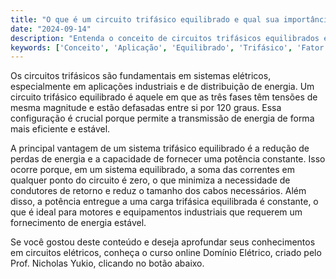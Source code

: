 ```yaml
---
title: "O que é um circuito trifásico equilibrado e qual sua importância?"
date: "2024-09-14"
description: "Entenda o conceito de circuitos trifásicos equilibrados e sua aplicação em sistemas elétricos."
keywords: ['Conceito', 'Aplicação', 'Equilibrado', 'Trifásico', 'Fator', 'Equivalente', 'Tensão']
---
```


Os circuitos trifásicos são fundamentais em sistemas elétricos, especialmente em aplicações industriais e de distribuição de energia. Um circuito trifásico equilibrado é aquele em que as três fases têm tensões de mesma magnitude e estão defasadas entre si por 120 graus. Essa configuração é crucial porque permite a transmissão de energia de forma mais eficiente e estável.

A principal vantagem de um sistema trifásico equilibrado é a redução de perdas de energia e a capacidade de fornecer uma potência constante. Isso ocorre porque, em um sistema equilibrado, a soma das correntes em qualquer ponto do circuito é zero, o que minimiza a necessidade de condutores de retorno e reduz o tamanho dos cabos necessários. Além disso, a potência entregue a uma carga trifásica equilibrada é constante, o que é ideal para motores e equipamentos industriais que requerem um fornecimento de energia estável.

Se você gostou deste conteúdo e deseja aprofundar seus conhecimentos em circuitos elétricos, conheça o curso online Domínio Elétrico, criado pelo Prof. Nicholas Yukio, clicando no botão abaixo.